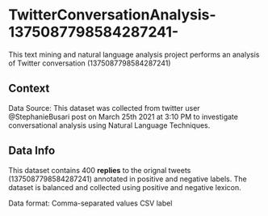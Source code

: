 # TwitterConversationAnalysis-1375087798584287241-
This text mining and natural language analysis project performs an analysis of Twitter conversation (1375087798584287241)

## Context
Data Source: This dataset was collected from twitter user @StephanieBusari post on March 25th 2021 at 3:10 PM to investigate conversational analysis using Natural Language Techniques.

## Data Info
This dataset contains 400 **replies** to the orignal tweets (1375087798584287241) annotated in positive and negative labels. The dataset is balanced and collected using positive and negative lexicon.

Data format: Comma-separated values CSV label
